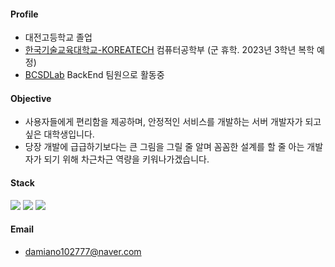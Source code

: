 #### Profile
- 대전고등학교 졸업
- [한국기술교육대학교-KOREATECH](https://www.koreatech.ac.kr/kor/Main.do) 컴퓨터공학부 (군 휴학. 2023년 3학년 복학 예정)
- [BCSDLab](https://bcsdlab.com) BackEnd 팀원으로 활동중

#### Objective
- 사용자들에게 편리함을 제공하며, 안정적인 서비스를 개발하는 서버 개발자가 되고 싶은 대학생입니다.
- 당장 개발에 급급하기보다는 큰 그림을 그릴 줄 알며 꼼꼼한 설계를 할 줄 아는 개발자가 되기 위해 차근차근 역량을 키워나가겠습니다.

#### Stack 
<img src="https://img.shields.io/badge/Java-e61919?style=flat-square&logo=Java&logoColor=white"/> <img src="https://img.shields.io/badge/SpringBoot-6DB33F?style=flat-square&logo=SpringBoot&logoColor=white"/>
<img src="https://img.shields.io/badge/Swagger-85EA2D?style=flat-square&logo=Swagger&logoColor=black"/>

#### Email
- damiano102777@naver.com
